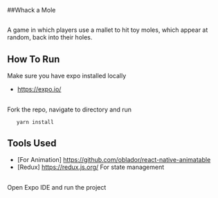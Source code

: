 ##Whack a Mole
##
A game in which players use a mallet to hit toy moles, which appear at random, back into their holes.
## How To Run

Make sure you have expo installed locally
* https://expo.io/
##
 Fork the repo, navigate to directory and run
 ```
    yarn install
 ```
 ## Tools Used
 * [For Animation] https://github.com/oblador/react-native-animatable
 * [Redux] https://redux.js.org/ For state management
 ##
 Open Expo IDE and run the project

